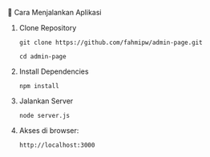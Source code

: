 🚀 Cara Menjalankan Aplikasi
1. Clone Repository
 
    `git clone https://github.com/fahmipw/admin-page.git`
 
    `cd admin-page`


2. Install Dependencies

   `npm install`

3. Jalankan Server

    `node server.js`

4. Akses di browser: 

    `http://localhost:3000`

